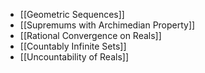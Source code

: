 - [[Geometric Sequences]]
- [[Supremums with Archimedian Property]]
- [[Rational Convergence on Reals]]
- [[Countably Infinite Sets]]
- [[Uncountability of Reals]]